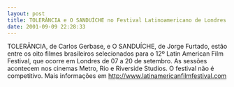 ```yaml
---
layout: post
title: TOLERÂNCIA e O SANDUÍCHE no Festival Latinoamericano de Londres
date: 2001-09-09 22:28:33
---
```

TOLERÂNCIA, de Carlos Gerbase, e O SANDUÍCHE, de Jorge Furtado, estão entre os oito filmes brasileiros selecionados para o 12º Latin American Film Festival, que ocorre em Londres de 07 a 20 de setembro. As sessões acontecem nos cinemas Metro, Rio e Riverside Studios. O festival não é competitivo. Mais informações em http://www.latinamericanfilmfestival.com